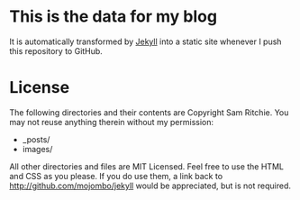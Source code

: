 This is the data for my blog
==========
It is automatically transformed by [Jekyll](http://github.com/mojombo/jekyll) into a static site whenever I push this repository to GitHub.

# License #

The following directories and their contents are Copyright Sam Ritchie. You may not reuse anything therein without my permission:

* _posts/
* images/

All other directories and files are MIT Licensed. Feel free to use the HTML and CSS as you please. If you do use them, a link back to http://github.com/mojombo/jekyll would be appreciated, but is not required.
